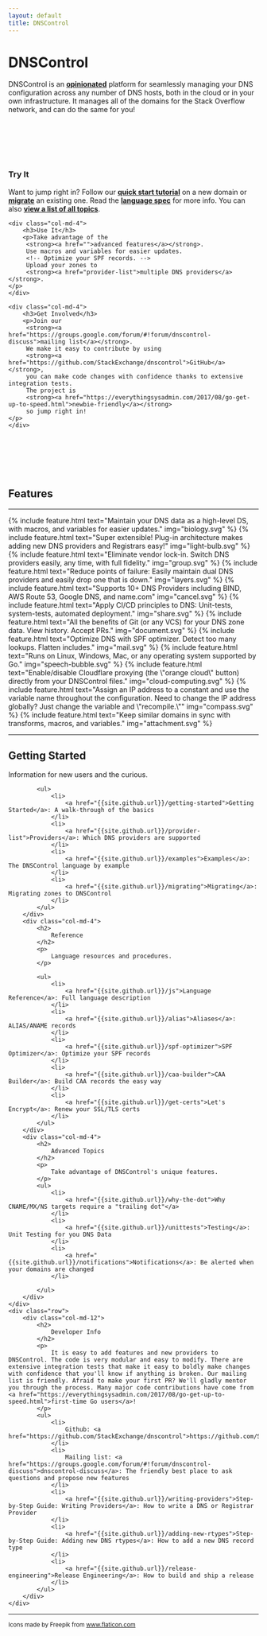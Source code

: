 ```yaml
---
layout: default
title: DNSControl
---
```


<div class="row jumbotron">
	<div class="col-md-12">
		<div>
			<h1 class="hometitle">DNSControl</h1>
			<p class="lead">DNSControl is an <strong><a href="opinions">opinionated</a></strong> platform for seamlessly managing your DNS configuration across any number of DNS hosts, both in the cloud or in your own infrastructure. It manages all of the domains for the Stack Overflow network, and can do the same for you!</p>
		</div>
	</div>
</div>

<div class="row text-center" style="padding-top: 75px;">
	<div class="col-md-4">
		<h3>Try It</h3>
		<p>Want to jump right in? Follow our
         <strong><a href="getting-started">quick start tutorial</a></strong>
         on a new domain or
         <strong><a href="migrating">migrate</a></strong>
         an existing one. Read the
         <strong><a href="js">language spec</a></strong>
         for more info. You can also <strong><a href="toc">view a list of all topics</a></strong>.
    </p>
	</div>

	<div class="col-md-4">
		<h3>Use It</h3>
		<p>Take advantage of the
         <strong><a href="">advanced features</a></strong>.
         Use macros and variables for easier updates.
         <!-- Optimize your SPF records. -->
         Upload your zones to
         <strong><a href="provider-list">multiple DNS providers</a></strong>.
    </p>
	</div>

	<div class="col-md-4">
		<h3>Get Involved</h3>
		<p>Join our
         <strong><a href="https://groups.google.com/forum/#!forum/dnscontrol-discuss">mailing list</a></strong>.
         We make it easy to contribute by using
         <strong><a href="https://github.com/StackExchange/dnscontrol">GitHub</a></strong>,
         you can make code changes with confidence thanks to extensive integration tests.
         The project is 
         <strong><a href="https://everythingsysadmin.com/2017/08/go-get-up-to-speed.html">newbie-friendly</a></strong>
         so jump right in!
    </p>
	</div>
</div>

<div class="row" style="padding-top: 75px"><div class='col-md-4 col-md-offset-4'><h2 class="text-center feature-header">Features</h2></div></div>
<hr class="feature">

<div class="row">
    {% include feature.html text="Maintain your DNS data as a high-level DS, with macros, and variables for easier updates." img="biology.svg" %}
	{% include feature.html text="Super extensible! Plug-in architecture makes adding new DNS providers and Registrars easy!" img="light-bulb.svg" %}
	{% include feature.html text="Eliminate vendor lock-in. Switch DNS providers easily, any time, with full fidelity." img="group.svg" %}
	{% include feature.html text="Reduce points of failure: Easily maintain dual DNS providers and easily drop one that is down." img="layers.svg" %}
	{% include feature.html text="Supports 10+ DNS Providers including BIND, AWS Route 53, Google DNS, and name.com" img="cancel.svg" %}
	{% include feature.html text="Apply CI/CD principles to DNS: Unit-tests, system-tests, automated deployment." img="share.svg" %}
	{% include feature.html text="All the benefits of Git (or any VCS) for your DNS zone data. View history. Accept PRs." img="document.svg" %}
	{% include feature.html text="Optimize DNS with SPF optimizer. Detect too many lookups. Flatten includes." img="mail.svg" %}
	{% include feature.html text="Runs on Linux, Windows, Mac, or any operating system supported by Go." img="speech-bubble.svg" %}
	{% include feature.html text="Enable/disable Cloudflare proxying (the \"orange cloud\" button) directly from your DNSControl files." img="cloud-computing.svg" %}
	{% include feature.html text="Assign an IP address to a constant and use the variable name throughout the configuration. Need to change the IP address globally? Just change the variable and \"recompile.\"" img="compass.svg" %}
	{% include feature.html text="Keep similar domains in sync with transforms, macros, and variables." img="attachment.svg" %}
</div>

<hr class="feature">

<div class="container-fluid">
	<div class="row">
		<div class="col-md-4">
			<h2>
				Getting Started
			</h2>
			<p>
				Information for new users and the curious.
			</p>

			<ul>
				<li>
          			<a href="{{site.github.url}}/getting-started">Getting Started</a>: A walk-through of the basics
				</li>
				<li>
					<a href="{{site.github.url}}/provider-list">Providers</a>: Which DNS providers are supported
				</li>
				<li>
					<a href="{{site.github.url}}/examples">Examples</a>: The DNSControl language by example
				</li>
				<li>
					<a href="{{site.github.url}}/migrating">Migrating</a>: Migrating zones to DNSControl
				</li>
			</ul>
		</div>
		<div class="col-md-4">
			<h2>
				Reference
			</h2>
			<p>
				Language resources and procedures.
			</p>

			<ul>
				<li>
					<a href="{{site.github.url}}/js">Language Reference</a>: Full language description
				</li>
				<li>
					<a href="{{site.github.url}}/alias">Aliases</a>: ALIAS/ANAME records
				</li>
				<li>
					<a href="{{site.github.url}}/spf-optimizer">SPF Optimizer</a>: Optimize your SPF records
				</li>
				<li>
					<a href="{{site.github.url}}/caa-builder">CAA Builder</a>: Build CAA records the easy way
				</li>
				<li>
					<a href="{{site.github.url}}/get-certs">Let's Encrypt</a>: Renew your SSL/TLS certs
				</li>
			</ul>
		</div>
		<div class="col-md-4">
			<h2>
				Advanced Topics
			</h2>
			<p>
				Take advantage of DNSControl's unique features.
			</p>
			<ul>
				<li>
					<a href="{{site.github.url}}/why-the-dot">Why CNAME/MX/NS targets require a "trailing dot"</a>
				</li>
				<li>
					<a href="{{site.github.url}}/unittests">Testing</a>: Unit Testing for you DNS Data
				</li>
				<li>
					<a href="{{site.github.url}}/notifications">Notifications</a>: Be alerted when your domains are changed
				</li>

			</ul>
		</div>
	</div>
	<div class="row">
		<div class="col-md-12">
			<h2>
				Developer Info
			</h2>
			<p>
				It is easy to add features and new providers to DNSControl. The code is very modular and easy to modify. There are extensive integration tests that make it easy to boldly make changes with confidence that you'll know if anything is broken. Our mailing list is friendly. Afraid to make your first PR? We'll gladly mentor you through the process. Many major code contributions have come from <a href="https://everythingsysadmin.com/2017/08/go-get-up-to-speed.html">first-time Go users</a>!
			</p>
			<ul>
				<li>
					Github: <a href="https://github.com/StackExchange/dnscontrol">https://github.com/StackExchange/dnscontrol</a>
				</li>
				<li>
					Mailing list: <a href="https://groups.google.com/forum/#!forum/dnscontrol-discuss">dnscontrol-discuss</a>: The friendly best place to ask questions and propose new features
				</li>
				<li>
					<a href="{{site.github.url}}/writing-providers">Step-by-Step Guide: Writing Providers</a>: How to write a DNS or Registrar Provider
				</li>
				<li>
					<a href="{{site.github.url}}/adding-new-rtypes">Step-by-Step Guide: Adding new DNS rtypes</a>: How to add a new DNS record type
				</li>
				<li>
					<a href="{{site.github.url}}/release-engineering">Release Engineering</a>: How to build and ship a release
				</li>
			</ul>
		</div>
	</div>
</div>

<hr class="feature">

<p><small>Icons made by Freepik from <a href="http://www.flaticon.com">www.flaticon.com</a></small></p>
